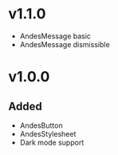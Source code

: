 # v1.1.0
- AndesMessage basic
- AndesMessage dismissible

# v1.0.0
## Added
- AndesButton
- AndesStylesheet
- Dark mode support
